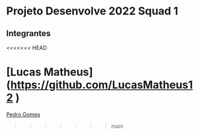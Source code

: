 # Projeto Desenvolve 2022 Squad 1

## Integrantes
<<<<<<< HEAD

[Lucas Matheus] (https://github.com/LucasMatheus12 )
=======
[Pedro Gomes](https://github.com/pgomesdev)
>>>>>>> main
